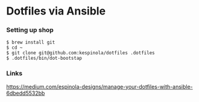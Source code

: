 # Dotfiles via Ansible


### Setting up shop
```
$ brew install git
$ cd ~
$ git clone git@github.com:kespinola/dotfiles .dotfiles
$ .dotfiles/bin/dot-bootstap
```

### Links

https://medium.com/espinola-designs/manage-your-dotfiles-with-ansible-6dbedd5532bb
